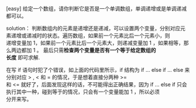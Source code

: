 [easy] 给定一个数组，请你判断它是否是一个单调数组，单调递增或是单调递减都可以。<br>

solution： 判断数组内的元素是递增还是递减，可以设置两个变量，分别对应元素递增或递减时的状态。遍历数组，如果前一个元素比后一个元素小，则<br>
递增变量加 1，如果前一个元素比后一个元素大，则递减变量加 1 ，如果相等，那么两边都加 1 。 最后只需**检查两个变量是否有一个等于给定数组的<br>
长度** 即可求解.<br>

在写 if 语句时犯了个错误，如上面的代码里所示，if 结构为  if ... else if ... else 来分别对应 > , < 和 = 的情况，于是想着直接分两种 >=<br>
和 <= 就好了，后面发现这样的话，不可能得出正确结果，因为 if ... else if 只会执行其中一种，碰到等于的情况，只会有一个变量能加 1 ，所以必须<br>
分开来写。
